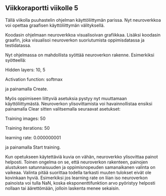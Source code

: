 ## Viikkoraportti viikolle 5


Tällä viikolla puuhastelin ohjelman käyttöliittymän parissa. Nyt neuroverkkoa voi opettaa graafisen käyttöliittymän välityksellä.

Koodasin ohjelmaan neuroverkkoa visualisoivan grafiikkaa. Lisäksi koodasin graafin, joka visualisoi neuroverkon suoriutumista oppimisdatassa ja testidatassa.

Nyt ohjelmassa on mahdollista syöttää neuroverkon rakenne. Esimerkiksi syötteellä:

Hidden layers: 10, 5

Activation function: softmax

ja painamalla Create.

Myös oppimiseen liittyviä asetuksia pystyy nyt muuttamaan käyttöliittymästä. Neuroverkon ylisovittamista voi havainnollistaa ensiksi painamalla Clear sitten valitsemalla seuraavat asetukset:

Training images: 50

Training iterations: 50

learning rate: 0.000000001

ja painamalla Start training.

Kun opetukseen käytettäviä kuvia on vähän, neuroverkko ylisovittaa painot helposti. Toinen ongelma on se, että neuroverkon rakenteen, painojen alustuksen satunnaisuuden ja oppimisnopeuden samanaikanen valinta on vaikeaa. Valinta pitää suorittaa todella tarkasti muuten tulokset eivät ole kovinkaan hyviä. Esimerkiksi jos learning rate on liian iso neuroverkon painoista voi tulla NaN, koska eksponenttifunktion arvo pyöristyy helposti nollaan tai äärettömään, jolloin laskenta menee sekaisin.
